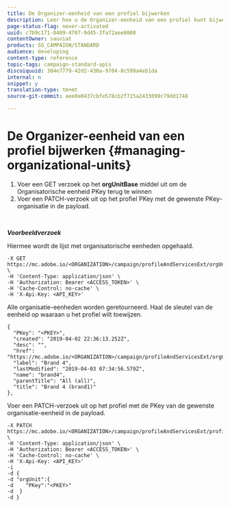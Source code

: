 ```yaml
---
title: De Organizer-eenheid van een profiel bijwerken
description: Leer hoe u de Organizer-eenheid van een profiel kunt bijwerken met API's.
page-status-flag: never-activated
uuid: c7b9c171-0409-4707-9d45-3fa72aee8008
contentOwner: sauviat
products: SG_CAMPAIGN/STANDARD
audience: developing
content-type: reference
topic-tags: campaign-standard-apis
discoiquuid: 304e7779-42d2-430a-9704-8c599a4eb1da
internal: n
snippet: y
translation-type: tm+mt
source-git-commit: aee0e0437cbfe578cb2f715a2433099c79dd1748

---
```



# De Organizer-eenheid van een profiel bijwerken {#managing-organizational-units}

1. Voer een GET verzoek op het **orgUnitBase** middel uit om de Organisatorische eenheid PKey terug te winnen
1. Voer een PATCH-verzoek uit op het profiel PKey met de gewenste PKey-organisatie in de payload.

<br/>

***Voorbeeldverzoek***

Hiermee wordt de lijst met organisatorische eenheden opgehaald.

```
-X GET https://mc.adobe.io/<ORGANIZATION>/campaign/profileAndServicesExt/orgUnitBase/ \
-H 'Content-Type: application/json' \
-H 'Authorization: Bearer <ACCESS_TOKEN>' \
-H 'Cache-Control: no-cache' \
-H 'X-Api-Key: <API_KEY>'
```

Alle organisatie-eenheden worden geretourneerd. Haal de sleutel van de eenheid op waaraan u het profiel wilt toewijzen.

```
{
  "PKey": "<PKEY>",
  "created": "2019-04-02 22:36:13.252Z",
  "desc": "",
  "href": "https://mc.adobe.io/<ORGANIZATION>/campaign/profileAndServicesExt/orgUnitBase/<PKEY>",
  "label": "Brand 4",
  "lastModified": "2019-04-03 07:34:56.579Z",
  "name": "brand4",
  "parentTitle": "All (all)",
  "title": "Brand 4 (brand1)"
},
```

Voer een PATCH-verzoek uit op het profiel met de PKey van de gewenste organisatie-eenheid in de payload.

```
-X PATCH https://mc.adobe.io/<ORGANIZATION>/campaign/profileAndServicesExt/profile/<PKEY> \
-H 'Content-Type: application/json' \
-H 'Authorization: Bearer <ACCESS_TOKEN>' \
-H 'Cache-Control: no-cache' \
-H 'X-Api-Key: <API_KEY>'
-i
-d {
-d "orgUnit":{
-d    "PKey":"<PKEY>"
-d  }
-d }
```

<!-- + réponse -->
